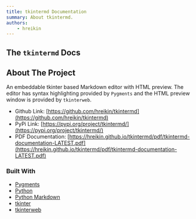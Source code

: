 ```yaml
---
title: tkintermd Documentation
summary: About tkintermd.
authors:
    - hreikin
---
```

## The `tkintermd` Docs

## About The Project

An embeddable tkinter based Markdown editor with HTML preview. The editor has
syntax highlighting provided by `Pygments` and the HTML preview window is
provided by `tkinterweb`.

- Github Link: [https://github.com/hreikin/tkintermd](https://github.com/hreikin/tkintermd)  
- PyPi Link: [https://pypi.org/project/tkintermd/](https://pypi.org/project/tkintermd/)  
- PDF Documentation: [https://hreikin.github.io/tkintermd/pdf/tkintermd-documentation-LATEST.pdf](https://hreikin.github.io/tkintermd/pdf/tkintermd-documentation-LATEST.pdf)

### Built With

- [Pygments](https://github.com/pygments/pygments)
- [Python](https://www.python.org/)
- [Python Markdown](https://github.com/Python-Markdown/markdown)
- [tkinter](https://docs.python.org/3/library/tkinter.html)
- [tkinterweb](https://github.com/Andereoo/TkinterWeb)

